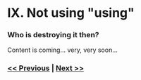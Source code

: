 # IX. Not using "using"

### Who is destroying it then?

Content is coming... very, very soon...

### [<< Previous](https://dirtydozen.dev/pages/en/magic-strings.html/pages/en/logic-in-wrong-places.html) | [Next >>](https://dirtydozen.dev/pages/en/magic-strings.html/pages/en/no-inheritance.html)